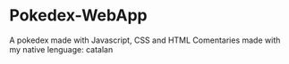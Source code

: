# Pokedex-WebApp
A pokedex made with Javascript, CSS and HTML
Comentaries made with my native lenguage: catalan
